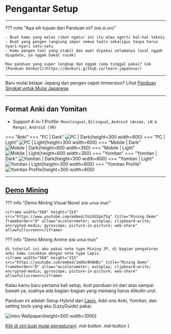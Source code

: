 # Pengantar Setup

---

??? note "Apa sih tujuan dari Panduan ini? <small>(klik di sini)</small>"

    - Buat kamu yang males ribet ngatur ini itu atau ngerti hal-hal teknis
    - Buat yang pengen langsung impor semua tools sekaligus tanpa harus nyari-nyari satu-satu
    - Kamu pengen tool yang stabil dan awet dipakai selamanya (asal nggak diupdate, ya nggak bakal rusak)

    Mau panduan yang super lengkap dan nggak cuma tinggal pakai? Cek [Panduan Donkuri](https://donkuri.github.io/learn-japanese/)

---

Baru mulai belajar Jepang dan pengen cepet immersion? Lihat [Panduan Singkat untuk Mulai Japanese](panduan-ringkas-JP.md).

---

## Format Anki dan Yomitan

- Support 4-in-1 Profile: `Monolingual`, `Bilingual`, `Android (Anime, LN & Manga)`, `Android (VN)`

=== "Anki"
    === "PC | Dark"
        ![PC | Dark](img/anki-pc-dark.png){height=300 width=600}
    === "PC | Light"
        ![PC | Light](img/anki-pc-light.png){height=300 width=600}
    === "Mobile | Dark"
        ![Mobile | Dark](img/anki-mobile-dark.png){height=600 width=350}
    === "Mobile | Light"
        ![Mobile | Light](img/anki-mobile-light.png){height=600 width=350}
=== "Yomitan"
    === "Yomitan | Dark"
        ![Yomitan | Dark](img/yomitan-dark.png){height=300 width=600}
    === "Yomitan | Light"
        ![Yomitan | Light](img/yomitan-light.png){height=300 width=600}
    === "Yomitan Profile"
        ![Yomitan Profile](img/yomitan-profiles.png){height=300 width=600}

---

## [Demo Mining](https://youtu.be/tUiXU2gn75g)

??? info "Demo Mining Visual Novel <small>(klik untuk lihat)</small>"

    <iframe width="560" height="315" src="https://www.youtube.com/embed/tUiXU2gn75g" title="Mining Demo" frameborder="0" allow="accelerometer; autoplay; clipboard-write; encrypted-media; gyroscope; picture-in-picture; web-share" allowfullscreen></iframe>

??? info "Demo Mining Anime <small>(klik untuk lihat)</small>"

    di tutorial ini aku pakai note type Mining-JP, di bagian pengaturan anki kamu cocokkan dengan note type Lapis.
    <iframe width="560" height="315" src="https://youtube.com/embed/1mOGv9hAHDc" title="Mining Demo" frameborder="0" allow="accelerometer; autoplay; clipboard-write; encrypted-media; gyroscope; picture-in-picture; web-share" allowfullscreen></iframe>


Kalau kamu baru pertama kali setup, ikuti panduan ini dari atas sampai bawah ya, soalnya ada bagian-bagian yang memang harus diikutin urut.

Panduan ini adalah Setup Hybrid dari [Lapis](https://github.com/donkuri/lapis), Add-ons Anki, Yomitan, dan setting tools yang aku (LazyGuide) pakai.


![Intro Wallpaper](img/intro-wallpaper-1.jpg){height=500 width=1000}

[Klik di sini buat mulai pengaturan](setup-anki-pc-lazy-guide.md){ .md-button .md-button }
